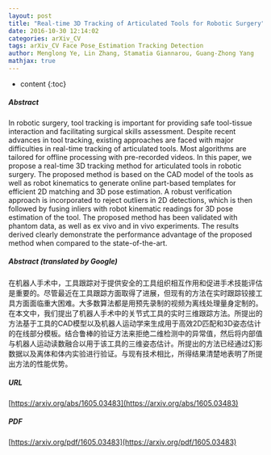 ```yaml
---
layout: post
title: "Real-time 3D Tracking of Articulated Tools for Robotic Surgery"
date: 2016-10-30 12:14:02
categories: arXiv_CV
tags: arXiv_CV Face Pose_Estimation Tracking Detection
author: Menglong Ye, Lin Zhang, Stamatia Giannarou, Guang-Zhong Yang
mathjax: true
---
```


* content
{:toc}

##### Abstract
In robotic surgery, tool tracking is important for providing safe tool-tissue interaction and facilitating surgical skills assessment. Despite recent advances in tool tracking, existing approaches are faced with major difficulties in real-time tracking of articulated tools. Most algorithms are tailored for offline processing with pre-recorded videos. In this paper, we propose a real-time 3D tracking method for articulated tools in robotic surgery. The proposed method is based on the CAD model of the tools as well as robot kinematics to generate online part-based templates for efficient 2D matching and 3D pose estimation. A robust verification approach is incorporated to reject outliers in 2D detections, which is then followed by fusing inliers with robot kinematic readings for 3D pose estimation of the tool. The proposed method has been validated with phantom data, as well as ex vivo and in vivo experiments. The results derived clearly demonstrate the performance advantage of the proposed method when compared to the state-of-the-art.

##### Abstract (translated by Google)
在机器人手术中，工具跟踪对于提供安全的工具组织相互作用和促进手术技能评估是重要的。尽管最近在工具跟踪方面取得了进展，但现有的方法在实时跟踪铰接工具方面面临重大困难。大多数算法都是用预先录制的视频为离线处理量身定制的。在本文中，我们提出了机器人手术中的关节式工具的实时三维跟踪方法。所提出的方法基于工具的CAD模型以及机器人运动学来生成用于高效2D匹配和3D姿态估计的在线部分模板。结合鲁棒的验证方法来拒绝二维检测中的异常值，然后将内部值与机器人运动读数融合以用于该工具的三维姿态估计。所提出的方法已经通过幻影数据以及离体和体内实验进行验证。与现有技术相比，所得结果清楚地表明了所提出方法的性能优势。

##### URL
[https://arxiv.org/abs/1605.03483](https://arxiv.org/abs/1605.03483)

##### PDF
[https://arxiv.org/pdf/1605.03483](https://arxiv.org/pdf/1605.03483)

